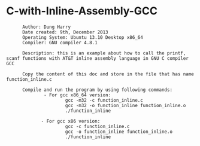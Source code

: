 C-with-Inline-Assembly-GCC
==========================

          Author: Dung Harry
          Date created: 9th, December 2013
          Operating System: Ubuntu 13.10 Desktop x86_64
          Compiler: GNU compiler 4.8.1

          Description: this is an example about how to call the printf, scanf functions with AT&T inline assembly language in GNU C compiler GCC

          Copy the content of this doc and store in the file that has name function_inline.c

          Compile and run the program by using following commands:
                  - For gcc x86_64 version:
                          gcc -m32 -c function_inline.c
                          gcc -m32 -o function_inline function_inline.o
                          ./function_inline

                 - For gcc x86 version:
                          gcc -c function_inline.c
                          gcc -o function_inline function_inline.o
                          ./function_inline
                          

